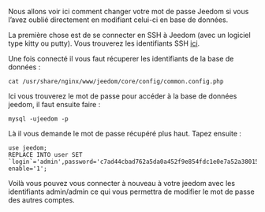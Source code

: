Nous allons voir ici comment changer votre mot de passe Jeedom si vous l’avez oublié directement en modifiant celui-ci en base de données.

La première chose est de se connecter en SSH à Jeedom (avec un logiciel type kitty ou putty). Vous trouverez les identifiants SSH [ici](https://jeedom.fr/doc/documentation/installation/fr_FR/doc-installation.html).

Une fois connecté il vous faut récuperer les identifiants de la base de données :

    cat /usr/share/nginx/www/jeedom/core/config/common.config.php

Ici vous trouverez le mot de passe pour accéder à la base de données jeedom, il faut ensuite faire :

    mysql -ujeedom -p

Là il vous demande le mot de passe récupéré plus haut. Tapez ensuite :

    use jeedom;
    REPLACE INTO user SET `login`='admin',password='c7ad44cbad762a5da0a452f9e854fdc1e0e7a52a38015f23f3eab1d80b931dd472634dfac71cd34ebc35d16ab7fb8a90c81f975113d6c7538dc69dd8de9077ec',rights='{"admin":"1"}', enable='1';

Voilà vous pouvez vous connecter à nouveau à votre jeedom avec les identifiants admin/admin ce qui vous permettra de modifier le mot de passe des autres comptes.

